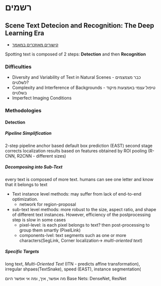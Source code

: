 # רשמים

## Scene Text Detecion and Recognition: The Deep Learning Era
* [קישורים מאוזכרים במאמר](https://github.com/Jyouhou/SceneTextPapers)

Spotting text is composed of 2 steps: **Detection** and then **Recognition**

### Difficulties
* Diversity and Variability of Text in Natural Scenes - כבר מצמצמים לשלטים?
* Complexity and Interference of Backgrounds - טיפול עצמי באמצעות מיקוד בשלטים
* Imperfect Imaging Conditions

### Methodologies
#### Detection
##### Pipeline Simplification
2-step pipeline
anchor based default box prediction (EAST)
second stage corrects localization results based on features obtained by ROI pooling (R-CNN, R2CNN - different sizes)

##### Decomposing into Sub-Text
every text is composed of more text. humans can see one letter and know that it belongs to text
- Text instance level methods: may suffer from lack of end-to-end optimization.
  - network for region-proposal
- sub-text level methods: more robust to the size, aspect ratio, and shape of different text
instances. However, efficiency of the postprocessing step is slow in some cases
  - pixel-level: is each pixel belongs to text? then post-processing to group them smartly (PixelLink)
  - components-lvel: text segments such as one or more characters(SegLink, Corner localization-> *multi-oriented text*)
##### Specific Targets
long text, _Multi-Oriented Text_ (ITN - predicts affine transformation), irregular shpaes(TextSnake), speed (EAST), instance segmentation(


מה אפשר, איך, ומה אי אפשר היום
Base Nets:
DenseNet, ResNet
